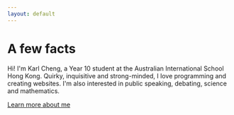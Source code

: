 ```yaml
---
layout: default
---
```


<div class="jumbotron">
  <h1>A few facts</h1>
  <p class="lead">
    Hi! I'm Karl Cheng, a Year 10 student at the Australian International School Hong Kong.
    Quirky, inquisitive and strong-minded, I love programming and creating websites.
    I'm also interested in public speaking, debating, science and mathematics.
  </p>
  <p><a class="btn btn-lg btn-success" href="{{ site.baseurl }}/about.html" role="button">Learn more about me</a></p>
</div>
